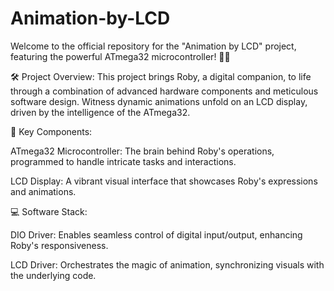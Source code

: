 # Animation-by-LCD

Welcome to the official repository for the "Animation by LCD" project, featuring the powerful ATmega32 microcontroller! 🤖✨

🛠️ Project Overview:
This project brings Roby, a digital companion, to life through a combination of advanced hardware components and meticulous software design. Witness dynamic animations unfold on an LCD display, driven by the intelligence of the ATmega32.

🧰 Key Components:

ATmega32 Microcontroller: The brain behind Roby's operations, programmed to handle intricate tasks and interactions.

LCD Display: A vibrant visual interface that showcases Roby's expressions and animations.

💻 Software Stack:

DIO Driver: Enables seamless control of digital input/output, enhancing Roby's responsiveness.

LCD Driver: Orchestrates the magic of animation, synchronizing visuals with the underlying code.
